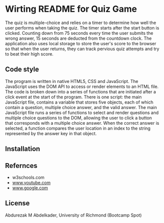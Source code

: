 #  Wirting README for Quiz Game
   The quiz is multiple-choice and relies on a timer to determine how well the user performs when taking the quiz. The timer starts after the start button is clicked. Counting down from 75 seconds every time the user submits the wrong answer, 15 seconds are deducted from the countdown clock. The application also uses local storage to store the user's score to the browser so that when the user returns, they can track pervious quiz attempts and try to beat their high score.

## Code style
The program is written in native HTML5, CSS and JavaScript. The JavaScript uses the DOM API to access or render elements to an HTML file.  The code is broken down into a series of functions that are initiated after a click event at the start of the program. There is one script: the main JavaScript file, contains a variable that stores five objects, each of which contain a question, multiple choice answer, and the valid answer. The main JavaScript file runs a series of functions to select and render questions and multiple choice questions to the DOM, allowing the user to click a button that corresponds with a multiple choice answer. When the correct answer is selected, a function compares the user location in an index to the string represented by the answer key in that object.

## Installation


## Refernces
- w3schools.com
- www.youtube.com  
- www.google.com

## License
 Abdurezak M Abdelkader,  University of Richmond (Bootcamp Spot)